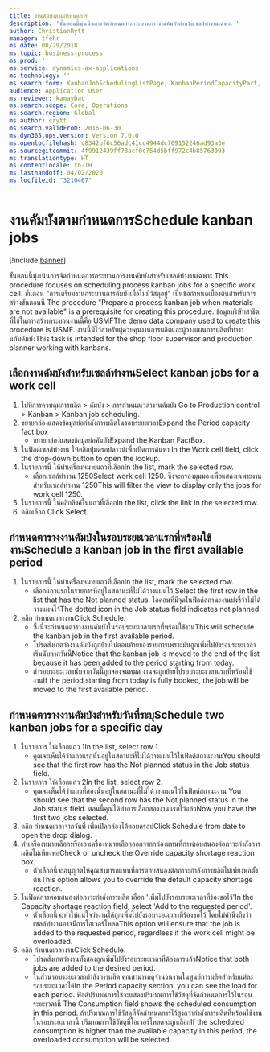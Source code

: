 ```yaml
---
title: งานคัมบังตามกำหนดการ
description: 'ขั้นตอนนี้มุ่งเน้นการจัดกำหนดการกระบวนการงานคัมบังสำหรับเซลล์ทำงานเฉพาะ '
author: ChristianRytt
manager: tfehr
ms.date: 08/29/2018
ms.topic: business-process
ms.prod: ''
ms.service: dynamics-ax-applications
ms.technology: ''
ms.search.form: KanbanJobSchedulingListPage, KanbanPeriodCapacityPart, SysLookupMultiSelectGrid, KanbanBoardScheduleJobForward
audience: Application User
ms.reviewer: kamaybac
ms.search.scope: Core, Operations
ms.search.region: Global
ms.author: crytt
ms.search.validFrom: 2016-06-30
ms.dyn365.ops.version: Version 7.0.0
ms.openlocfilehash: c8342bf6c56adc41cc4944dc709152246ad93a3e
ms.sourcegitcommit: 4f9912439ff78acf0c754d5bff972c4b85763093
ms.translationtype: HT
ms.contentlocale: th-TH
ms.lasthandoff: 04/02/2020
ms.locfileid: "3210467"
---
```

# <a name="schedule-kanban-jobs"></a><span data-ttu-id="f5e27-103">งานคัมบังตามกำหนดการ</span><span class="sxs-lookup"><span data-stu-id="f5e27-103">Schedule kanban jobs</span></span>

[!include [banner](../../includes/banner.md)]

<span data-ttu-id="f5e27-104">ขั้นตอนนี้มุ่งเน้นการจัดกำหนดการกระบวนการงานคัมบังสำหรับเซลล์ทำงานเฉพาะ </span><span class="sxs-lookup"><span data-stu-id="f5e27-104">This procedure focuses on scheduling process kanban jobs for a specific work cell.</span></span> <span data-ttu-id="f5e27-105">ขั้นตอน "การเตรียมงานกระบวนการคัมบังเมื่อไม่มีวัสดุอยู่" เป็นข้อกำหนดเบื้องต้นสำหรับการสร้างขั้นตอนนี้ </span><span class="sxs-lookup"><span data-stu-id="f5e27-105">The procedure "Prepare a process kanban job when materials are not available" is a prerequisite for creating this procedure.</span></span> <span data-ttu-id="f5e27-106">ข้อมูลบริษัทสาธิตที่ใช้ในการสร้างกระบวนงานนี้คือ USMF</span><span class="sxs-lookup"><span data-stu-id="f5e27-106">The demo data company used to create this procedure is USMF.</span></span> <span data-ttu-id="f5e27-107">งานนี้มีไว้สำหรับผู้ควบคุมงานการผลิตและผู้วางแผนการผลิตที่ทำงานกับคัมบัง</span><span class="sxs-lookup"><span data-stu-id="f5e27-107">This task is intended for the shop floor supervisor and production planner working with kanbans.</span></span>


## <a name="select-kanban-jobs-for-a-work-cell"></a><span data-ttu-id="f5e27-108">เลือกงานคัมบังสำหรับเซลล์ทำงาน</span><span class="sxs-lookup"><span data-stu-id="f5e27-108">Select kanban jobs for a work cell</span></span>
1. <span data-ttu-id="f5e27-109">ไปที่การควบคุมการผลิต > คัมบัง > การกำหนดเวลางานคัมบัง </span><span class="sxs-lookup"><span data-stu-id="f5e27-109">Go to Production control > Kanban > Kanban job scheduling.</span></span>
2. <span data-ttu-id="f5e27-110">ขยายกล่องแสดงข้อมูลย่อกำลังการผลิตในรอบระยะเวลา</span><span class="sxs-lookup"><span data-stu-id="f5e27-110">Expand the Period capacity fact box</span></span>
    * <span data-ttu-id="f5e27-111">ขยายกล่องแสดงข้อมูลย่อคัมบัง</span><span class="sxs-lookup"><span data-stu-id="f5e27-111">Expand the Kanban FactBox.</span></span>  
3. <span data-ttu-id="f5e27-112">ในฟิลด์เซลล์ทำงาน ให้คลิกปุ่มดรอปดาวน์เพื่อเปิดการค้นหา </span><span class="sxs-lookup"><span data-stu-id="f5e27-112">In the Work cell field, click the drop-down button to open the lookup.</span></span>
4. <span data-ttu-id="f5e27-113">ในรายการนี้ ให้ทำเครื่องหมายแถวที่เลือก</span><span class="sxs-lookup"><span data-stu-id="f5e27-113">In the list, mark the selected row.</span></span>
    * <span data-ttu-id="f5e27-114">เลือกเซลล์ทำงาน 1250</span><span class="sxs-lookup"><span data-stu-id="f5e27-114">Select work cell 1250.</span></span> <span data-ttu-id="f5e27-115">ซึ่งจะกรองมุมมองเพื่อแสดงเฉพาะงานสำหรับเซลล์ทำงาน 1250</span><span class="sxs-lookup"><span data-stu-id="f5e27-115">This will filter the view to display only the jobs for work cell 1250.</span></span>  
5. <span data-ttu-id="f5e27-116">ในรายการนี้ ให้คลิกลิงค์ในแถวที่เลือก</span><span class="sxs-lookup"><span data-stu-id="f5e27-116">In the list, click the link in the selected row.</span></span>
6. <span data-ttu-id="f5e27-117">คลิกเลือก </span><span class="sxs-lookup"><span data-stu-id="f5e27-117">Click Select.</span></span>

## <a name="schedule-a-kanban-job-in-the-first-available-period"></a><span data-ttu-id="f5e27-118">กำหนดตารางงานคัมบังในรอบระยะเวลาแรกที่พร้อมใช้งาน</span><span class="sxs-lookup"><span data-stu-id="f5e27-118">Schedule a kanban job in the first available period</span></span>
1. <span data-ttu-id="f5e27-119">ในรายการนี้ ให้ทำเครื่องหมายแถวที่เลือก</span><span class="sxs-lookup"><span data-stu-id="f5e27-119">In the list, mark the selected row.</span></span>
    * <span data-ttu-id="f5e27-120">เลือกแถวแรกในรายการที่อยู่ในสถานะที่ไม่ได้วางแผนไว้ </span><span class="sxs-lookup"><span data-stu-id="f5e27-120">Select the first row in the list that has the Not planned status.</span></span> <span data-ttu-id="f5e27-121">ไอคอนที่มีจุดในฟิลด์สถานะงานบ่งชี้ว่าไม่ได้วางแผนไว้</span><span class="sxs-lookup"><span data-stu-id="f5e27-121">The dotted icon in the Job status field indicates not planned.</span></span>  
2. <span data-ttu-id="f5e27-122">คลิก กำหนดเวลางาน</span><span class="sxs-lookup"><span data-stu-id="f5e27-122">Click Schedule.</span></span>
    * <span data-ttu-id="f5e27-123">ซึ่งนี่จะกำหนดตารางงานคัมบังในรอบระยะเวลาแรกที่พร้อมใช้งาน</span><span class="sxs-lookup"><span data-stu-id="f5e27-123">This will schedule the kanban job in the first available period.</span></span>  
    * <span data-ttu-id="f5e27-124">โปรดสังเกตว่างานคัมบังถูกย้ายไปตอนท้ายของรายการเพราะมันถูกเพิ่มไปยังรอบระยะเวลาเริ่มนับจากวันนี้</span><span class="sxs-lookup"><span data-stu-id="f5e27-124">Notice that the kanban job is moved to the end of the list because it has been added to the period starting from today.</span></span>  
    * <span data-ttu-id="f5e27-125">ถ้ารอบระยะเวลานับจากวันนี้ถูกจองจนหมด งานจะถูกย้ายไปรอบระยะเวลาแรกที่พร้อมใช้งาน</span><span class="sxs-lookup"><span data-stu-id="f5e27-125">If the period starting from today is fully booked, the job will be moved to the first available period.</span></span>  

## <a name="schedule-two-kanban-jobs-for-a-specific-day"></a><span data-ttu-id="f5e27-126">กำหนดตารางงานคัมบังสำหรับวันที่ระบุ</span><span class="sxs-lookup"><span data-stu-id="f5e27-126">Schedule two kanban jobs for a specific day</span></span>
1. <span data-ttu-id="f5e27-127">ในรายการ ให้เลือกแถว 1</span><span class="sxs-lookup"><span data-stu-id="f5e27-127">In the list, select row 1.</span></span>
    * <span data-ttu-id="f5e27-128">คุณจะเห็นได้ว่าแถวแรกนั้นอยู่ในสถานะที่ไม่ได้วางแผนไว้ในฟิลด์สถานะงาน</span><span class="sxs-lookup"><span data-stu-id="f5e27-128">You should see that the first row has the Not planned status in the Job status field.</span></span>  
2. <span data-ttu-id="f5e27-129">ในรายการ ให้เลือกแถว 2</span><span class="sxs-lookup"><span data-stu-id="f5e27-129">In the list, select row 2.</span></span>
    * <span data-ttu-id="f5e27-130">คุณจะเห็นได้ว่าแถวที่สองนั้นอยู่ในสถานะที่ไม่ได้วางแผนไว้ในฟิลด์สถานะงาน </span><span class="sxs-lookup"><span data-stu-id="f5e27-130">You should see that the second row has the Not planned status in the Job status field.</span></span> <span data-ttu-id="f5e27-131">ตอนนี้คุณได้ทำการเลือกสองงานแรกไว้แล้ว</span><span class="sxs-lookup"><span data-stu-id="f5e27-131">Now you have the first two jobs selected.</span></span>  
3. <span data-ttu-id="f5e27-132">คลิก กำหนดเวลาจากวันที่ เพื่อเปิดกล่องโต้ตอบดรอป</span><span class="sxs-lookup"><span data-stu-id="f5e27-132">Click Schedule from date to open the drop dialog.</span></span>
4. <span data-ttu-id="f5e27-133">ทำเครื่องหมายเลือกหรือเอาเครื่องหมายเลือกออกจากกล่องแทนที่การตอบสนองต่อภาวะกำลังการผลิตไม่เพียงพอ</span><span class="sxs-lookup"><span data-stu-id="f5e27-133">Check or uncheck the Override capacity shortage reaction box.</span></span>
    * <span data-ttu-id="f5e27-134">ตัวเลือกนี้จะอนุญาตให้คุณสามารถแทนที่การตอบสนองต่อภาวะกำลังการผลิตไม่เพียงพอตั้งต้น</span><span class="sxs-lookup"><span data-stu-id="f5e27-134">This option allows you to override the default capacity shortage reaction.</span></span>  
5. <span data-ttu-id="f5e27-135">ในฟิลด์การตอบสนองต่อภาวะกำลังการผลิต เลือก 'เพิ่มไปยังรอบระยะเวลาที่ร้องขอไว้'</span><span class="sxs-lookup"><span data-stu-id="f5e27-135">In the Capacity shortage reaction field, select 'Add to the requested period'.</span></span>
    * <span data-ttu-id="f5e27-136">ตัวเลือกนี้จะทำให้แน่ใจว่างานได้ถูกเพิ่มไปยังรอบระยะเวลาที่ร้องขอไว้ โดยไม่คำนึงถึงว่าเซลล์ทำงานอาจมีการโอเวอร์โหลด</span><span class="sxs-lookup"><span data-stu-id="f5e27-136">This option will ensure that the job is added to the requested period, regardless if the work cell might be overloaded.</span></span>  
6. <span data-ttu-id="f5e27-137">คลิก กำหนดเวลางาน</span><span class="sxs-lookup"><span data-stu-id="f5e27-137">Click Schedule.</span></span>
    * <span data-ttu-id="f5e27-138">โปรดสังเกตว่างานทั้งสองถูกเพิ่มไปยังรอบระยะเวลาที่ต้องการแล้ว</span><span class="sxs-lookup"><span data-stu-id="f5e27-138">Notice that both jobs are added to the desired period.</span></span>  
    * <span data-ttu-id="f5e27-139">ในส่วนรอบระยะเวลากำลังการผลิต คุณสามารถดูจำนวนงานในศูนย์การผลิตสำหรับแต่ละรอบระยะเวลาได้</span><span class="sxs-lookup"><span data-stu-id="f5e27-139">In the Period capacity section, you can see the load for each period.</span></span> <span data-ttu-id="f5e27-140">ฟิลด์ปริมาณการใช้จะแสดงปริมาณการใช้วัสดุที่จัดกำหนดการไว้ในรอบระยะเวลานี้ </span><span class="sxs-lookup"><span data-stu-id="f5e27-140">The Consumption field shows the scheduled consumption in this period.</span></span> <span data-ttu-id="f5e27-141">ถ้าปริมาณการใช้วัสดุที่จัดกำหนดการไว้สูงกว่ากำลังการผลิตที่พร้อมใช้งานในรอบระยะเวลานี้ ปริมาณการใช้วัสดุที่โอเวอร์โหลดจะถูกเลือก</span><span class="sxs-lookup"><span data-stu-id="f5e27-141">If the scheduled consumption is higher than the available capacity in this period, the overloaded consumption will be selected.</span></span>  

